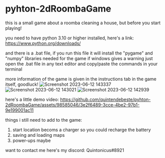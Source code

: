 # pyhton-2dRoombaGame

this is a small game about a roomba cleaning a house, but before you start playing!

you need to have python 3.10 or higher installed, here's a link: 
https://www.python.org/downloads/

and there is a .bat file, if you run this file it will install the "pygame" and "numpy" libraries needed for the game
if windows gives a warning just open the .bat file in any text editor and copy/paste the commands in your terminal

more information of the game is given in the instructions tab in the game itself, goodluck!
![Screenshot 2023-06-12 143337](https://github.com/quintendebeste/pyhton-2dRoombaGame/assets/98585046/c604d4c1-4f04-4ddf-9e21-9eb7a500dc0e)
![Screenshot 2023-06-12 143021](https://github.com/quintendebeste/pyhton-2dRoombaGame/assets/98585046/9738047b-8020-4040-8a4e-6e7edb930e90)
![Screenshot 2023-06-12 142939](https://github.com/quintendebeste/pyhton-2dRoombaGame/assets/98585046/940677d9-c968-4096-83e5-cab1ebe05b05)

here's a little demo video:
https://github.com/quintendebeste/pyhton-2dRoombaGame/assets/98585046/3e2f6489-3cce-4be2-97b1-9e199001ac11

things i still need to add to the game:
1. start location becoms a charger so you could recharge the battery
2. saving and loading maps
3. power-ups maybe

want to contact me here's my discord: Quintonicus#8921

